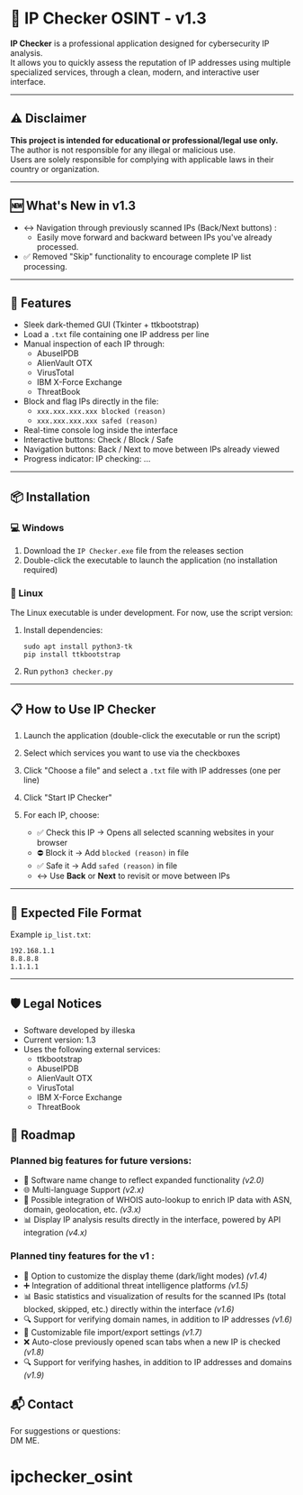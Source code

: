 # 🔐 IP Checker OSINT - v1.3

**IP Checker** is a professional application designed for cybersecurity IP analysis.  
It allows you to quickly assess the reputation of IP addresses using multiple specialized services, through a clean, modern, and interactive user interface.

---

## ⚠️ Disclaimer

**This project is intended for educational or professional/legal use only.**  
The author is not responsible for any illegal or malicious use.  
Users are solely responsible for complying with applicable laws in their country or organization.

---

## 🆕 What's New in v1.3

- ↔️ Navigation through previously scanned IPs (Back/Next buttons) :
  - Easily move forward and backward between IPs you've already processed.
- ✅ Removed "Skip" functionality to encourage complete IP list processing.

---


## 🚀 Features

- Sleek dark-themed GUI (Tkinter + ttkbootstrap)
- Load a `.txt` file containing one IP address per line
- Manual inspection of each IP through:
  - AbuseIPDB
  - AlienVault OTX
  - VirusTotal
  - IBM X-Force Exchange
  - ThreatBook
- Block and flag IPs directly in the file:
  - `xxx.xxx.xxx.xxx blocked (reason)`
  - `xxx.xxx.xxx.xxx safed (reason)`
- Real-time console log inside the interface
- Interactive buttons: Check / Block / Safe
- Navigation buttons: Back / Next to move between IPs already viewed
- Progress indicator: IP checking: ...

---

## 📦 Installation

### 💻 Windows
1. Download the `IP Checker.exe` file from the releases section
2. Double-click the executable to launch the application (no installation required)

### 🐧 Linux
The Linux executable is under development. For now, use the script version:
1. Install dependencies:
   ```
   sudo apt install python3-tk
   pip install ttkbootstrap
   ```
2. Run `python3 checker.py`

---

## 📋 How to Use IP Checker

1. Launch the application (double-click the executable or run the script)

2. Select which services you want to use via the checkboxes

3. Click "Choose a file" and select a `.txt` file with IP addresses (one per line)

4. Click "Start IP Checker"

5. For each IP, choose:
   - ✅ Check this IP → Opens all selected scanning websites in your browser
   - ⛔ Block it → Add `blocked (reason)` in file
   - ✅ Safe it → Add `safed (reason)` in file
   - ↔️ Use **Back** or **Next** to revisit or move between IPs  

---

## 📄 Expected File Format

Example `ip_list.txt`:

    192.168.1.1
    8.8.8.8
    1.1.1.1

---

## 🛡️ Legal Notices

- Software developed by illeska
- Current version: 1.3
- Uses the following external services:
  - ttkbootstrap
  - AbuseIPDB
  - AlienVault OTX
  - VirusTotal
  - IBM X-Force Exchange
  - ThreatBook

## 🧭 Roadmap

### Planned big features for future versions:

- 🔄 Software name change to reflect expanded functionality *(v2.0)*
- 🌐 Multi-language Support *(v2.x)*
- 🎯 Possible integration of WHOIS auto-lookup to enrich IP data with ASN, domain, geolocation, etc. *(v3.x)*
- 📊 Display IP analysis results directly in the interface, powered by API integration *(v4.x)*

### Planned tiny features for the v1 :

- 📄 Option to customize the display theme (dark/light modes) *(v1.4)*
- ➕ Integration of additional threat intelligence platforms *(v1.5)*
- 📊 Basic statistics and visualization of results for the scanned IPs (total blocked, skipped, etc.) directly within the interface *(v1.6)*
- 🔍 Support for verifying domain names, in addition to IP addresses *(v1.6)*
- 📝 Customizable file import/export settings *(v1.7)*
- ❌ Auto-close previously opened scan tabs when a new IP is checked *(v1.8)*
- 🔍 Support for verifying hashes, in addition to IP addresses and domains *(v1.9)*

## 📬 Contact

For suggestions or questions:  
DM ME.  
# ipchecker_osint
